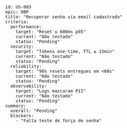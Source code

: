 <pre>
id: US-003
epic: OBP
title: "Recuperar senha via email cadastrado"
criteria:
  performance:
    target: "Reset ≤ 600ms p95"
    current: "Não testado"
    status: "Pending"
  security:
    target: "Tokens one-time, TTL ≤ 15min"
    current: "Não testado"
    status: "Pending"
  reliability:
    target: "90% resets entregues em <60s"
    current: "Não testado"
    status: "Pending"
  observability:
    target: "Logs mascaram PII"
    current: "Não testado"
    status: "Pending"
summary:
  overall: "Pending"
  blockers:
    - "Falta teste de força de senha"
</pre>
